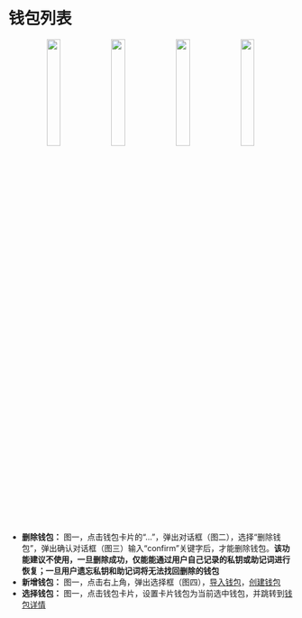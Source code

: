 # 钱包列表

<div style="text-align:center;">
<img src="/assets/img/offline/walletlist_1.jpeg" width="22%"/>
<img src="/assets/img/offline/walletlist_2.jpeg" width="22%"/>
<img src="/assets/img/offline/walletlist_3.jpeg" width="22%"/>
<img src="/assets/img/offline/walletlist_4.jpeg" width="22%"/>
</div>

- **删除钱包：** 图一，点击钱包卡片的“...”，弹出对话框（图二），选择“删除钱包”，弹出确认对话框（图三）输入“confirm”关键字后，才能删除钱包。**该功能建议不使用，一旦删除成功，仅能能通过用户自己记录的私钥或助记词进行恢复；一旦用户遗忘私钥和助记词将无法找回删除的钱包**
- **新增钱包：** 图一，点击右上角，弹出选择框（图四），[导入钱包](off_import.md)，[创建钱包](off_create.md)
- **选择钱包：** 图一，点击钱包卡片，设置卡片钱包为当前选中钱包，并跳转到[钱包详情](off_walletinfo.md)